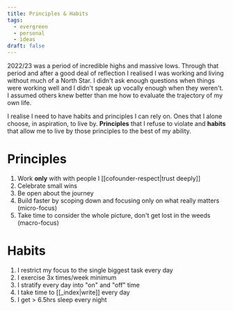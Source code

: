 ```yaml
---
title: Principles & Habits
tags:
  - evergreen
  - personal
  - ideas
draft: false
---
```

2022/23 was a period of incredible highs and massive lows. Through that period and after a good deal of reflection I realised I was working and living without much of a North Star. I didn't ask enough questions when things were working well and I didn't speak up vocally enough when they weren't. I assumed others knew better than me how to evaluate the trajectory of my own life. 

I realise I need to have habits and principles I can rely on. Ones that I alone choose, in aspiration, to live by. **Principles** that I refuse to violate and **habits** that allow me to live by those principles to the best of my ability.

# Principles

1. Work **only** with with people I [[cofounder-respect|trust deeply]]
2. Celebrate small wins
3. Be open about the journey 
4. Build faster by scoping down and focusing only on what really matters (micro-focus)
5. Take time to consider the whole picture, don't get lost in the weeds (macro-focus)

# Habits

1. I restrict my focus to the single biggest task every day
2. I exercise 3x times/week minimum
3. I stratify every day into "on" and "off" time
4. I take time to [[_index|write]] every day
5. I get > 6.5hrs sleep every night

